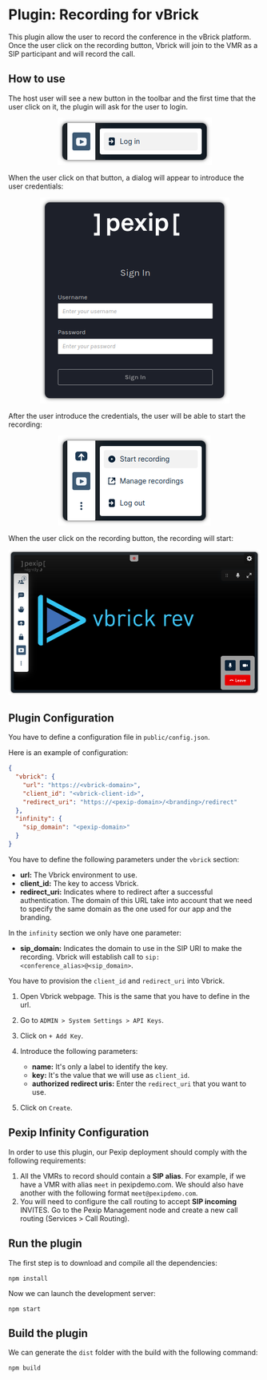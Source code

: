 # Plugin: Recording for vBrick

This plugin allow the user to record the conference in the vBrick platform. Once
the user click on the recording button, Vbrick will join to the VMR as a SIP
participant and will record the call.

## How to use

The host user will see a new button in the toolbar and the first time that the
user click on it, the plugin will ask for the user to login.

<div align="center">

![Login button](./docs/images/login.png)

</div>

When the user click on that button, a dialog will appear to introduce the user
credentials:

<div align="center">

![Login dialog](./docs/images/login-dialog.png)

</div>

After the user introduce the credentials, the user will be able to start the
recording:

<div align="center">

![Buttons](./docs/images/buttons.png)

</div>

When the user click on the recording button, the recording will start:

<div align="center">

![Recording](./docs/images/recording.png)

</div>

## Plugin Configuration

You have to define a configuration file in `public/config.json`.

Here is an example of configuration:

```json
{
  "vbrick": {
    "url": "https://<vbrick-domain>",
    "client_id": "<vbrick-client-id>",
    "redirect_uri": "https://<pexip-domain>/<branding>/redirect"
  },
  "infinity": {
    "sip_domain": "<pexip-domain>"
  }
}
```

You have to define the following parameters under the `vbrick` section:

- **url:** The Vbrick environment to use.
- **client_id:** The key to access Vbrick.
- **redirect_uri:** Indicates where to redirect after a successful
  authentication. The domain of this URL take into account that we need to
  specify the same domain as the one used for our app and the branding.

In the `infinity` section we only have one parameter:

- **sip_domain:** Indicates the domain to use in the SIP URI to make the
  recording. Vbrick will establish call to
  `sip:<conference_alias>@<sip_domain>`.

You have to provision the `client_id` and `redirect_uri` into Vbrick.

1. Open Vbrick webpage. This is the same that you have to define in the url.
2. Go to `ADMIN > System Settings > API Keys`.
3. Click on `+ Add Key`.
4. Introduce the following parameters:

   - **name:** It's only a label to identify the key.
   - **key:** It's the value that we will use as `client_id`.
   - **authorized redirect uris:** Enter the `redirect_uri` that you want to
     use.

5. Click on `Create`.

## Pexip Infinity Configuration

In order to use this plugin, our Pexip deployment should comply with the
following requirements:

1. All the VMRs to record should contain a **SIP alias**. For example, if we
   have a VMR with alias `meet` in pexipdemo.com. We should also have another
   with the following format `meet@pexipdemo.com`.
2. You will need to configure the call routing to accept **SIP incoming**
   INVITES. Go to the Pexip Management node and create a new call routing
   (Services > Call Routing).

## Run the plugin

The first step is to download and compile all the dependencies:

```
npm install
```

Now we can launch the development server:

```
npm start
```

## Build the plugin

We can generate the `dist` folder with the build with the following command:

```
npm build
```
